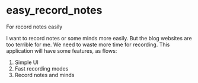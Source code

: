 # easy_record_notes
For record notes easily

I want to record notes or some minds more easily. But the blog websites are too terrible for me. We need to waste more time for recording. 
This application will have some features, as flows:

1. Simple UI 
2. Fast recording modes
3. Record notes and minds
